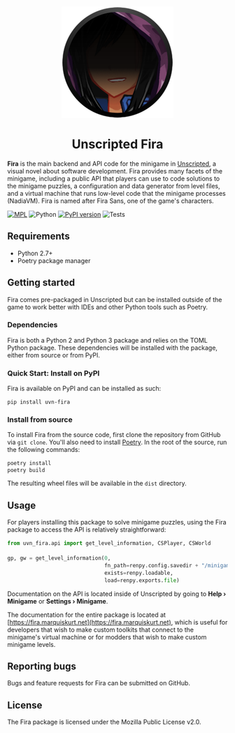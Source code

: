 <div align="center">
    <img src="icon.png" width="256px"/>
    <h1>Unscripted Fira</h1>
</div>

**Fira** is the main backend and API code for the minigame in [Unscripted](https://unscripted.marquiskurt.net), a visual novel about software development. Fira provides many facets of the minigame, including a public API that players can use to code solutions to the minigame puzzles, a configuration and data generator from level files, and a virtual machine that runs low-level code that the minigame processes (NadiaVM). Fira is named after Fira Sans, one of the game's characters.


[![MPL](https://img.shields.io/github/license/alicerunsonfedora/fira)](LICENSE.txt)
![Python](https://img.shields.io/badge/python-2.7+-blue.svg)
[![PyPI version](https://badge.fury.io/py/uvn-fira.svg)](https://pypi.org/project/uvn-fira)
![Tests](https://github.com/UnscriptedVN/fira/workflows/Tests/badge.svg)

## Requirements

- Python 2.7+
- Poetry package manager

## Getting started

Fira comes pre-packaged in Unscripted but can be installed outside of the game to work better with IDEs and other Python tools such as Poetry.

### Dependencies

Fira is both a Python 2 and Python 3 package and relies on the TOML Python package. These dependencies will be installed with the package, either from source or from PyPI.

### Quick Start: Install on PyPI

Fira is available on PyPI and can be installed as such:

```
pip install uvn-fira
```

### Install from source

To install Fira from the source code, first clone the repository from GitHub via `git clone`. You'll also need to install [Poetry](https://python-poetry.org). In the root of the source, run the following commands:

```
poetry install
poetry build
```

The resulting wheel files will be available in the `dist` directory.

## Usage

For players installing this package to solve minigame puzzles, using the Fira package to access the API is relatively straightforward:

```py
from uvn_fira.api import get_level_information, CSPlayer, CSWorld

gp, gw = get_level_information(0,
                               fn_path=renpy.config.savedir + "/minigame",
                               exists=renpy.loadable,
                               load=renpy.exports.file)
```

Documentation on the API is located inside of Unscripted by going to **Help &rsaquo; Minigame** or **Settings &rsaquo; Minigame**.

The documentation for the entire package is located at [https://fira.marquiskurt.net](https://fira.marquiskurt.net), which is useful for developers that wish to make custom toolkits that connect to the minigame's virtual machine or for modders that wish to make custom minigame levels.

## Reporting bugs
Bugs and feature requests for Fira can be submitted on GitHub.

## License
The Fira package is licensed under the Mozilla Public License v2.0.